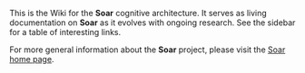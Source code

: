 This is the Wiki for the **Soar** cognitive architecture.  It serves as living documentation on
**Soar** as it evolves with ongoing research. See the sidebar for a table of interesting links.

For more general information about the **Soar** project, please visit the [Soar home page](http://sitemaker.umich.edu/soar).